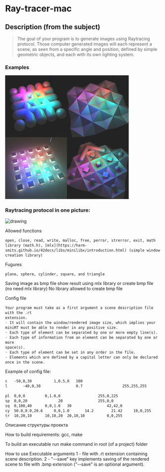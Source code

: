 # Ray-tracer-mac

## Description (from the subject)

> The goal of your program is to generate images using Raytracing protocol. Those computer generated images will each represent a scene, as seen from a specific angle and position, defined by simple geometric objects, and each with its own lighting system.

### Examples
<img src="scenes/example_images/example.jpg" alt="drawing" width="400"/>

### Raytracing protocol in one picture:  
<img src="https://developer.nvidia.com/sites/default/files/pictures/2018/RayTracing/ray-tracing-image-1.jpg" alt="drawing" width="400"/>

Allowed functions
```
open, close, read, write, malloc, free, perror, strerror, exit, math library (math.h), [mlx](https://harm-smits.github.io/42docs/libs/minilibx/introduction.html) (simple window creation library)
```

Fugures
```
plane, sphere, cylinder, square, and triangle
```

Saving image as bmp file
show result using mlx library or create bmp file (no need mlx library)
No library allowed to create bmp file

Config file
```
Your program must take as a first argument a scene description file with the .rt
extension.
◦ It will contain the window/rendered image size, which implies your miniRT must be able to render in any positive size.
◦ Each type of element can be separated by one or more empty line(s).
◦ Each type of information from an element can be separated by one or more
space(s).
◦ Each type of element can be set in any order in the file.
◦ Elements which are defined by a capital letter can only be declared once in the scene.
```
Example of config file:
```
c	-50,0,30          1,0.5,0	100
l       -40,0,30		        0.7	                 255,255,255

pl	0,0,0		  0,1.0,0				  255,0,225
sp	0,0,20				20		          255,0,0
sq	0,100,40	  0,0,1.0	30		          42,42,0
cy	50.0,0.0,20.6	  0,0,1.0       14.2	    21.42	  10,0,255
tr	10,20,10	  10,10,20	20,10,10		  0,0,255
```

Описание структуры проекта

How to build
requirements: gcc, make

To build an executable run make command in root (of a project) folder

How to use
Executable arguments
1 - file with .rt extension containing scene description.
2 - "--save" key implements saving of the rendered scene to file with .bmp extension ("--save" is an optional argument).





